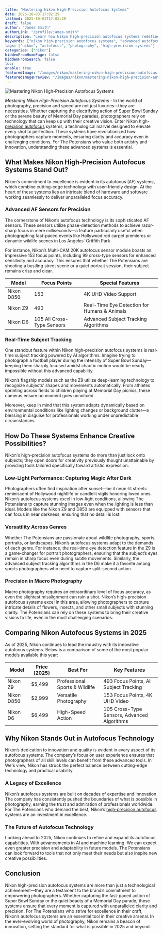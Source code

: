 ```yaml
---
title: "Mastering Nikon High-Precision Autofocus Systems"
date: 2025-10-03T17:02:29
lastmod: 2025-10-03T17:02:29
draft: false
author: "James Smith"
authorLink: "/profile/james-smith"
description: "Learn how Nikon high-precision autofocus systems redefine photography with unmatched accuracy, speed, and innovation. Explore their features and benefits today!"
keywords: ["nikon high-precision autofocus systems", "advanced autofocus technology by Nikon", "guide to Nikon high-precision autofocus systems"]
tags: ["nikon", "autofocus", "photography", "high-precision systems"]
categories: ["nikon"]
hiddenFromHomePage: false
hiddenFromSearch: false
toc:
enable: true
featuredImage: "/images/nikon/mastering-nikon-high-precision-autofocus-systems.jpg"
featuredImagePreview: "/images/nikon/mastering-nikon-high-precision-autofocus-systems.jpg"
---
```


![Mastering Nikon High-Precision Autofocus Systems](/images/nikon/mastering-nikon-high-precision-autofocus-systems.jpg)


*Mastering Nikon High-Precision Autofocus Systems* - In the world of photography, precision and speed are not just luxuries—they are necessities. Whether capturing the electrifying action of Super Bowl Sunday or the serene beauty of Memorial Day parades, photographers rely on technology that can keep up with their creative vision. Enter Nikon high-[precision autofocus](/nikon/nikon-precision-autofocus-cameras) systems, a technological marvel designed to elevate every shot to perfection. These systems have revolutionized how photographers capture moments, ensuring clarity and accuracy even in challenging conditions. For The Potensians who value both artistry and innovation, understanding these advanced systems is essential.

## What Makes Nikon High-Precision Autofocus Systems Stand Out?

Nikon's commitment to excellence is evident in its autofocus (AF) systems, which combine cutting-edge technology with user-friendly design. At the heart of these systems lies an intricate blend of hardware and software working seamlessly to deliver unparalleled focus accuracy.

### Advanced AF Sensors for Precision

The cornerstone of Nikon’s autofocus technology is its sophisticated AF sensors. These sensors utilize phase-detection methods to achieve razor-sharp focus in mere milliseconds—a feature particularly useful when photographing fast-paced events like Hollywood red carpet premieres or dynamic wildlife scenes in Los Angeles' Griffith Park.

For instance, Nikon’s Multi-CAM 20K autofocus sensor module boasts an impressive 153 focus points, including 99 cross-type sensors for enhanced sensitivity and accuracy. This ensures that whether The Potensians are shooting a bustling street scene or a quiet portrait session, their subject remains crisp and clear. 

<div class="table-responsive">
<table class="html-table">
<thead>
<tr>
<th>Model</th>
<th>Focus Points</th>
<th>Special Features</th>
</tr>
</thead>
<tbody>
<tr>
<td>Nikon D850</td>
<td>153</td>
<td>4K UHD Video Support</td>
</tr>
<tr>
<td>Nikon Z9</td>
<td>493</td>
<td>Real-Time Eye Detection for Humans & Animals</td>
</tr>
<tr>
<td>Nikon D6</td>
<td>105 All Cross-Type Sensors</td>
<td>Advanced Subject Tracking Algorithms</td>
</tr>
</tbody>
</table>
</div>

### Real-Time Subject Tracking

One standout feature within Nikon high-precision autofocus systems is real-time subject tracking powered by AI algorithms. Imagine trying to photograph a football player during the intensity of Super Bowl Sunday—keeping them sharply focused amidst chaotic motion would be nearly impossible without this advanced capability.

Nikon’s flagship models such as the Z9 utilize deep-learning technology to recognize subjects’ shapes and movements automatically. From athletes sprinting across fields to children playing at Memorial Day picnics, these cameras ensure no moment goes unnoticed.

Moreover, keep in mind that this system adapts dynamically based on environmental conditions like lighting changes or background clutter—a blessing in disguise for professionals working under unpredictable circumstances.

## How Do These Systems Enhance Creative Possibilities?

Nikon's high-precision autofocus systems do more than just lock onto subjects; they open doors for creativity previously thought unattainable by providing tools tailored specifically toward artistic expression. 

### Low-Light Performance: Capturing Magic After Dark

Photographers often find inspiration after sunset—be it neon-lit streets reminiscent of Hollywood nightlife or candlelit vigils honoring loved ones. Nikon’s autofocus systems excel in low-light conditions, allowing The Potensians to capture stunning images even when the lighting is less than ideal. Models like the Nikon Z9 and D850 are equipped with sensors that can focus in near darkness, ensuring that no detail is lost.

### Versatility Across Genres

Whether The Potensians are passionate about wildlife photography, sports, portraits, or landscapes, Nikon’s autofocus systems adapt to the demands of each genre.  For instance, the real-time eye detection feature in the Z9 is a game-changer for portrait photographers, ensuring that the subject’s eyes remain in sharp focus even during subtle movements. Similarly, the advanced subject tracking algorithms in the D6 make it a favorite among sports photographers who need to capture split-second action.

### Precision in Macro Photography

Macro photography requires an extraordinary level of focus accuracy, as even the slightest misalignment can ruin a shot. Nikon’s high-precision autofocus systems excel in this area, allowing photographers to capture intricate details of flowers, insects, and other small subjects with stunning clarity. The Potensians can rely on these systems to bring their creative visions to life, even in the most challenging scenarios.

## Comparing Nikon Autofocus Systems in 2025

As of 2025, Nikon continues to lead the industry with its innovative autofocus systems. Below is a comparison of some of the most popular models available this year:

<div class="table-responsive">
<table class="html-table">
<thead>
<tr>
<th>Model</th>
<th>Price (2025)</th>
<th>Best For</th>
<th>Key Features</th>
</tr>
</thead>
<tbody>
<tr>
<td>Nikon Z9</td>
<td>$5,499</td>
<td>Professional Sports & Wildlife</td>
<td>493 Focus Points, AI Subject Tracking</td>
</tr>
<tr>
<td>Nikon D850</td>
<td>$2,999</td>
<td>Versatile Photography</td>
<td>153 Focus Points, 4K UHD Video</td>
</tr>
<tr>
<td>Nikon D6</td>
<td>$6,499</td>
<td>High-Speed Action</td>
<td>105 Cross-Type Sensors, Advanced Algorithms</td>
</tr>
</tbody>
</table>
</div>

## Why Nikon Stands Out in Autofocus Technology

Nikon’s dedication to innovation and quality is evident in every aspect of its autofocus systems. The company’s focus on user experience ensures that photographers of all skill levels can benefit from these advanced tools. In We's view, Nikon has struck the perfect balance between cutting-edge technology and practical usability.

### A Legacy of Excellence

Nikon’s autofocus systems are built on decades of expertise and innovation. The company has consistently pushed the boundaries of what is possible in photography, earning the trust and admiration of professionals worldwide. For The Potensians who demand the best, Nikon’s [high-precision autofocus](/nikon/professional-nikon-camera-with-high-precision-autofocus) systems are an investment in excellence.

### The Future of Autofocus Technology

Looking ahead to 2025, Nikon continues to refine and expand its autofocus capabilities. With advancements in AI and machine learning, We can expect even greater precision and adaptability in future models. The Potensians can look forward to tools that not only meet their needs but also inspire new creative possibilities.

## Conclusion

Nikon high-precision autofocus systems are more than just a technological achievement—they are a testament to the brand’s commitment to empowering photographers. Whether capturing the fast-paced action of Super Bowl Sunday or the quiet beauty of a Memorial Day parade, these systems ensure that every moment is captured with unparalleled clarity and precision. For The Potensians who strive for excellence in their craft, Nikon’s autofocus systems are an essential tool in their creative arsenal. In the ever-evolving world of photography, Nikon remains a beacon of innovation, setting the standard for what is possible in 2025 and beyond.
